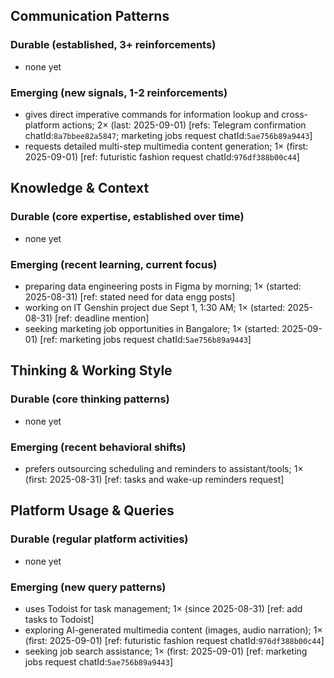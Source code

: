 ## Communication Patterns
### Durable (established, 3+ reinforcements)
- none yet

### Emerging (new signals, 1-2 reinforcements)
- gives direct imperative commands for information lookup and cross-platform actions; 2× (last: 2025-09-01) [refs: Telegram confirmation chatId:`8a7bbee82a5847`; marketing jobs request chatId:`5ae756b89a9443`]
- requests detailed multi-step multimedia content generation; 1× (first: 2025-09-01) [ref: futuristic fashion request chatId:`976df388b00c44`]

## Knowledge & Context
### Durable (core expertise, established over time)
- none yet

### Emerging (recent learning, current focus)
- preparing data engineering posts in Figma by morning; 1× (started: 2025-08-31) [ref: stated need for data engg posts]
- working on IT Genshin project due Sept 1, 1:30 AM; 1× (started: 2025-08-31) [ref: deadline mention]
- seeking marketing job opportunities in Bangalore; 1× (started: 2025-09-01) [ref: marketing jobs request chatId:`5ae756b89a9443`]

## Thinking & Working Style
### Durable (core thinking patterns)
- none yet

### Emerging (recent behavioral shifts)
- prefers outsourcing scheduling and reminders to assistant/tools; 1× (first: 2025-08-31) [ref: tasks and wake-up reminders request]

## Platform Usage & Queries
### Durable (regular platform activities)
- none yet

### Emerging (new query patterns)
- uses Todoist for task management; 1× (since 2025-08-31) [ref: add tasks to Todoist]
- exploring AI-generated multimedia content (images, audio narration); 1× (first: 2025-09-01) [ref: futuristic fashion request chatId:`976df388b00c44`]
- seeking job search assistance; 1× (first: 2025-09-01) [ref: marketing jobs request chatId:`5ae756b89a9443`]